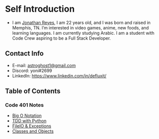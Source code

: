 # Self Introduction
* I am [Jonathan Reyes](https://github.com/Defluxit/), I am 22 years old, and I was born and raised in Memphis, TN.  I’m interested in video games, anime, new foods, and learning languages. I am currently studying Arabic. I am a student with Code Crew aspiring to be a Full Stack Developer.

## Contact Info
* E-mail: astroghost1@gmail.com
* Discord: yoni#2699
* LinkedIn: <a href="https://www.linkedin.com/in/defluxit/">https://www.linkedin.com/in/defluxit/</a>


## Table of Contents
### Code 401 Notes
* [Big O Notation](https://defluxit.github.io/class-notes401/1)
* [TDD with Python](https://defluxit.github.io/class-notes401/2)
* [FileIO & Exceptions](https://defluxit.github.io/class-notes401/3)
* [Classes and Objects](https://defluxit.github.io/class-notes401/4)
